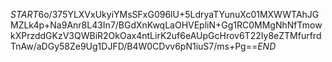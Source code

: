 $START$6o/375YLXVxUkyiYMsSFxG096lU+5LdryaTYunuXc01MXWWTAhJGMZLk4p+Na9Anr8L43In7/BGdXnKwqLaOHVEpliN+Gg1RC0MMgNhNfTmowkXPrzddGKzV3QWBiR2OkOax4ntLirK2uf6eAUpGcHrov6T22Iy8eZTMfurfrdTnAw/aDGy58Ze9Ug1DJFD/B4W0CDvv6pN1iuS7/ms+Pg==$END$